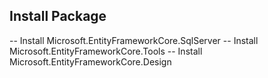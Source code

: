 ## Install Package
 -- Install Microsoft.EntityFrameworkCore.SqlServer
 -- Install Microsoft.EntityFrameworkCore.Tools
 -- Install Microsoft.EntityFrameworkCore.Design